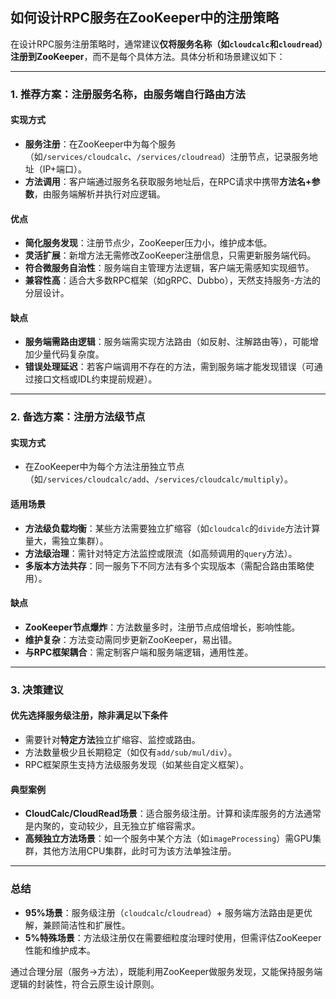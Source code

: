 ## 如何设计RPC服务在ZooKeeper中的注册策略


在设计RPC服务注册策略时，通常建议**仅将服务名称（如`cloudcalc`和`cloudread`）注册到ZooKeeper**，而不是每个具体方法。具体分析和场景建议如下：

---

### **1. 推荐方案：注册服务名称，由服务端自行路由方法**
#### **实现方式**
- **服务注册**：在ZooKeeper中为每个服务（如`/services/cloudcalc`、`/services/cloudread`）注册节点，记录服务地址（IP+端口）。
- **方法调用**：客户端通过服务名获取服务地址后，在RPC请求中携带**方法名+参数**，由服务端解析并执行对应逻辑。

#### **优点**
- **简化服务发现**：注册节点少，ZooKeeper压力小，维护成本低。
- **灵活扩展**：新增方法无需修改ZooKeeper注册信息，只需更新服务端代码。
- **符合微服务自治性**：服务端自主管理方法逻辑，客户端无需感知实现细节。
- **兼容性高**：适合大多数RPC框架（如gRPC、Dubbo），天然支持服务-方法的分层设计。

#### **缺点**
- **服务端需路由逻辑**：服务端需实现方法路由（如反射、注解路由等），可能增加少量代码复杂度。
- **错误处理延迟**：若客户端调用不存在的方法，需到服务端才能发现错误（可通过接口文档或IDL约束提前规避）。

---

### **2. 备选方案：注册方法级节点**
#### **实现方式**
- 在ZooKeeper中为每个方法注册独立节点（如`/services/cloudcalc/add`、`/services/cloudcalc/multiply`）。

#### **适用场景**
- **方法级负载均衡**：某些方法需要独立扩缩容（如`cloudcalc`的`divide`方法计算量大，需独立集群）。
- **方法级治理**：需针对特定方法监控或限流（如高频调用的`query`方法）。
- **多版本方法共存**：同一服务下不同方法有多个实现版本（需配合路由策略使用）。

#### **缺点**
- **ZooKeeper节点爆炸**：方法数量多时，注册节点成倍增长，影响性能。
- **维护复杂**：方法变动需同步更新ZooKeeper，易出错。
- **与RPC框架耦合**：需定制客户端和服务端逻辑，通用性差。

---

### **3. 决策建议**
#### **优先选择服务级注册，除非满足以下条件**
- 需要针对**特定方法**独立扩缩容、监控或路由。
- 方法数量极少且长期稳定（如仅有`add/sub/mul/div`）。
- RPC框架原生支持方法级服务发现（如某些自定义框架）。

#### **典型案例**
- **CloudCalc/CloudRead场景**：适合服务级注册。计算和读库服务的方法通常是内聚的，变动较少，且无独立扩缩容需求。
- **高频独立方法场景**：如一个服务中某个方法（如`imageProcessing`）需GPU集群，其他方法用CPU集群，此时可为该方法单独注册。

---

### **总结**
- **95%场景**：服务级注册（`cloudcalc`/`cloudread`）+ 服务端方法路由是更优解，兼顾简洁性和扩展性。
- **5%特殊场景**：方法级注册仅在需要细粒度治理时使用，但需评估ZooKeeper性能和维护成本。

通过合理分层（服务->方法），既能利用ZooKeeper做服务发现，又能保持服务端逻辑的封装性，符合云原生设计原则。